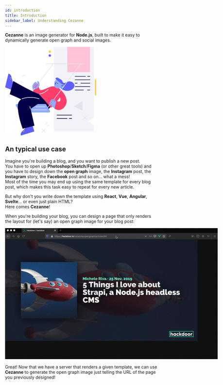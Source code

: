 ```yaml
---
id: introduction
title: Introduction
sidebar_label: Understanding Cezanne
---
```


**Cezanne** is an image generator for **Node.js**, built to make it easy to dynamically generate open graph and social images.

<img src="/img/misc/introduction.png" width="300" style="max-width:90vw;" />

## An typical use case

Imagine you're building a blog, and you want to publish a new post. \
You have to open up **Photoshop**/**Sketch**/**Figma** (or other great tools) and you have to design down the **open graph** image, the **Instagram** post, the **Instagram** story, the **Facebook** post and so on... what a mess! \
Most of the time you may end up using the same template for every blog post, which makes this task easy to repeat for every new article.

But why don't you write down the template using **React**, **Vue**, **Angular**, **Svelte**... or even just plain HTML? \
Here comes **Cezanne**!

When you're building your blog, you can design a page that only renders the layout for (let's say) an open graph image for your blog post:

<img src="/img/misc/server-rendering-example.gif" style="max-width:90vw;" />

Great! Now that we have a server that renders a given template, we can use **Cezanne** to generate the open graph image just telling the URL of the page you previously designed!
